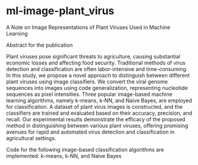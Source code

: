 # ml-image-plant_virus
A Note on Image Representations of Plant Viruses Used in Machine Learning

Abstract for the publication

Plant viruses pose significant threats to agriculture, causing substantial economic losses and affecting food security. Traditional methods of virus detection and classification are often labor-intensive and time-consuming. In this study, we propose a novel approach to distinguish between different plant viruses using image classifiers. We convert the viral genome sequences into images using code generalization, representing nucleotide sequences as pixel intensities. Three popular image-based machine learning algorithms, namely k-means, k-NN, and Naive Bayes, are employed for classification. A dataset of plant virus images is constructed, and the classifiers are trained and evaluated based on their accuracy, precision, and recall. Our experimental results demonstrate the efficacy of the proposed method in distinguishing between various plant viruses, offering promising avenues for rapid and automated virus detection and classification in agricultural settings. 

Code for the following image-based classification algorithms are implemented: k-means, k-NN, and Naive Bayes

